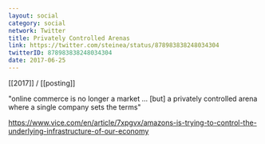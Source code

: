 ```yaml
---
layout: social
category: social
network: Twitter
title: Privately Controlled Arenas
link: https://twitter.com/steinea/status/878983838248034304
twitterID: 878983838248034304
date: 2017-06-25
---
```


[[2017]] / [[posting]]

"online commerce is no longer a market ... [but] a privately controlled arena where a single company sets the terms"

<https://www.vice.com/en/article/7xpgvx/amazons-is-trying-to-control-the-underlying-infrastructure-of-our-economy>
